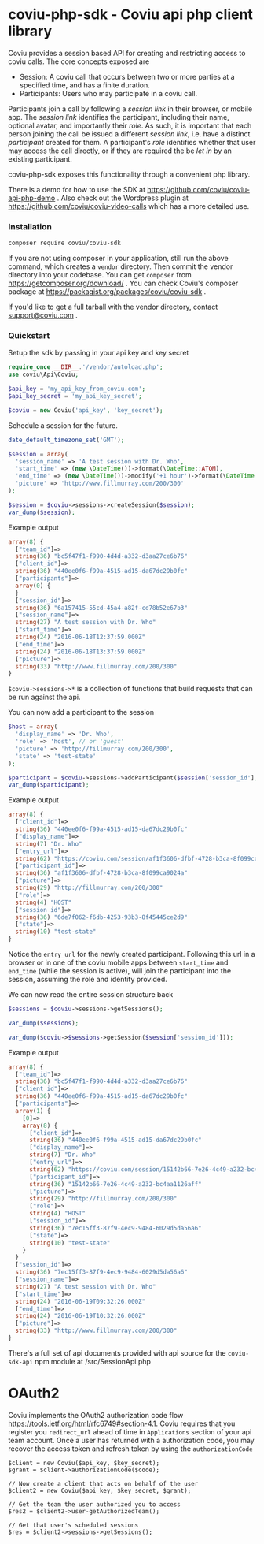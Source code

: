 coviu-php-sdk - Coviu api php client library
============================================


Coviu provides a session based API for creating and restricting access to coviu calls. The core concepts exposed are

* Session: A coviu call that occurs between two or more parties at a specified time, and has a finite duration.
* Participants: Users who may participate in a coviu call.

Participants join a call by following a _session link_ in their browser, or mobile app. The _session link_
identifies the participant, including their name, optional avatar, and importantly their _role_. As such,
it is important that each person joining the call be issued a different _session link_, i.e. have a distinct
_participant_ created for them. A participant's _role_ identifies whether that user may access the call directly,
or if they are required the be _let in_ by an existing participant.

coviu-php-sdk exposes this functionality through a convenient php library.

There is a demo for how to use the SDK at https://github.com/coviu/coviu-api-php-demo . Also check out the Wordpress plugin at https://github.com/coviu/coviu-video-calls which has a more detailed use.


### Installation

```bash
composer require coviu/coviu-sdk
```

If you are not using composer in your application, still run the above command, which creates a `vendor` directory. Then commit the vendor directory into your codebase. You can get `composer` from https://getcomposer.org/download/ . You can check Coviu's composer package at https://packagist.org/packages/coviu/coviu-sdk .

If you'd like to get a full tarball with the vendor directory, contact support@coviu.com .

### Quickstart

Setup the sdk by passing in your api key and key secret

```php
require_once __DIR__.'/vendor/autoload.php';
use coviu\Api\Coviu;

$api_key = 'my_api_key_from_coviu.com';
$api_key_secret = 'my_api_key_secret';

$coviu = new Coviu('api_key', 'key_secret');
```

Schedule a session for the future.

```php
date_default_timezone_set('GMT');

$session = array(
  'session_name' => 'A test session with Dr. Who',
  'start_time' => (new \DateTime())->format(\DateTime::ATOM),
  'end_time' => (new \DateTime())->modify('+1 hour')->format(\DateTime::ATOM),
  'picture' => 'http://www.fillmurray.com/200/300'
);

$session = $coviu->sessions->createSession($session);
var_dump($session);

```

Example output
```php
array(8) {
  ["team_id"]=>
  string(36) "bc5f47f1-f990-4d4d-a332-d3aa27ce6b76"
  ["client_id"]=>
  string(36) "440ee0f6-f99a-4515-ad15-da67dc29b0fc"
  ["participants"]=>
  array(0) {
  }
  ["session_id"]=>
  string(36) "6a157415-55cd-45a4-a82f-cd78b52e67b3"
  ["session_name"]=>
  string(27) "A test session with Dr. Who"
  ["start_time"]=>
  string(24) "2016-06-18T12:37:59.000Z"
  ["end_time"]=>
  string(24) "2016-06-18T13:37:59.000Z"
  ["picture"]=>
  string(33) "http://www.fillmurray.com/200/300"
}
```

`$coviu->sessions->*` is a collection of functions that build requests that can be run against the api.


You can now add a participant to the session

```php
$host = array(
  'display_name' => 'Dr. Who',
  'role' => 'host', // or 'guest'
  'picture' => 'http://fillmurray.com/200/300',
  'state' => 'test-state'
);

$participant = $coviu->sessions->addParticipant($session['session_id'], $host);
var_dump($participant);
```

Example output
```php
array(8) {
  ["client_id"]=>
  string(36) "440ee0f6-f99a-4515-ad15-da67dc29b0fc"
  ["display_name"]=>
  string(7) "Dr. Who"
  ["entry_url"]=>
  string(62) "https://coviu.com/session/af1f3606-dfbf-4728-b3ca-8f099ca9024a"
  ["participant_id"]=>
  string(36) "af1f3606-dfbf-4728-b3ca-8f099ca9024a"
  ["picture"]=>
  string(29) "http://fillmurray.com/200/300"
  ["role"]=>
  string(4) "HOST"
  ["session_id"]=>
  string(36) "6de7f062-f6db-4253-93b3-8f45445ce2d9"
  ["state"]=>
  string(10) "test-state"
}
```

Notice the `entry_url` for the newly created participant. Following this url in a browser or in one of the coviu mobile apps
between `start_time` and `end_time` (while the session is active), will join the participant into the session, assuming
the role and identity provided.


We can now read the entire session structure back
```php
$sessions = $coviu->sessions->getSessions();

var_dump($sessions);

var_dump($coviu->$sessions->getSession($session['session_id']));
```

Example output
```php
array(8) {
  ["team_id"]=>
  string(36) "bc5f47f1-f990-4d4d-a332-d3aa27ce6b76"
  ["client_id"]=>
  string(36) "440ee0f6-f99a-4515-ad15-da67dc29b0fc"
  ["participants"]=>
  array(1) {
    [0]=>
    array(8) {
      ["client_id"]=>
      string(36) "440ee0f6-f99a-4515-ad15-da67dc29b0fc"
      ["display_name"]=>
      string(7) "Dr. Who"
      ["entry_url"]=>
      string(62) "https://coviu.com/session/15142b66-7e26-4c49-a232-bc4aa1126aff"
      ["participant_id"]=>
      string(36) "15142b66-7e26-4c49-a232-bc4aa1126aff"
      ["picture"]=>
      string(29) "http://fillmurray.com/200/300"
      ["role"]=>
      string(4) "HOST"
      ["session_id"]=>
      string(36) "7ec15ff3-87f9-4ec9-9484-6029d5da56a6"
      ["state"]=>
      string(10) "test-state"
    }
  }
  ["session_id"]=>
  string(36) "7ec15ff3-87f9-4ec9-9484-6029d5da56a6"
  ["session_name"]=>
  string(27) "A test session with Dr. Who"
  ["start_time"]=>
  string(24) "2016-06-19T09:32:26.000Z"
  ["end_time"]=>
  string(24) "2016-06-19T10:32:26.000Z"
  ["picture"]=>
  string(33) "http://www.fillmurray.com/200/300"
}
```

There's a full set of api documents provided with api source for the `coviu-sdk-api` npm module at /src/SessionApi.php

OAuth2
======

Coviu implements the OAuth2 authorization code flow https://tools.ietf.org/html/rfc6749#section-4.1. Coviu requires that you
register you `redirect_url` ahead of time in `Applications` section of your api team account. Once a user
has returned with a authorization code, you may recover the access token and refresh token by using the `authorizationCode`

```
$client = new Coviu($api_key, $key_secret);
$grant = $client->authorizationCode($code);

// Now create a client that acts on behalf of the user
$client2 = new Coviu($api_key, $key_secret, $grant);

// Get the team the user authorized you to access
$res2 = $client2->user-getAuthorizedTeam();

// Get that user's scheduled sessions
$res = $client2->sessions->getSessions();
```
